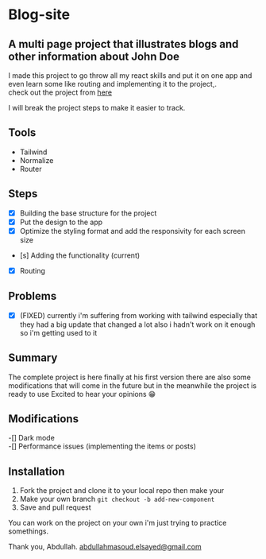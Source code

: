 # Blog-site

## A multi page project that illustrates blogs and other information about John Doe

I made this project to go throw all my react skills and put it on one app and even learn some like routing and implementing it to the project,.  
check out the project from [here](https://abdullah-elsayed01.github.io/Blog-app/)

I will break the project steps to make it easier to track.

## Tools

- Tailwind
- Normalize
- Router

## Steps

- [x] Building the base structure for the project
- [x] Put the design to the app
- [x] Optimize the styling format and add the responsivity for each screen size
- [s] Adding the functionality (current)
- [x] Routing

## Problems

- [x] (FIXED) currently i'm suffering from working with tailwind especially that they had a big update that changed a lot also i hadn't work on it enough so i'm getting used to it

## Summary

The complete project is here finally at his first version there are also some modifications that will come in the future but in the meanwhile the project is ready to use Excited to hear your opinions 😁

## Modifications

-[] Dark mode  
-[] Performance issues (implementing the items or posts)

## Installation

1. Fork the project and clone it to your local repo then make your
1. Make your own branch `git checkout -b add-new-component`
1. Save and pull request

You can work on the project on your own i'm just trying to practice somethings.

Thank you, Abdullah. abdullahmasoud.elsayed@gmail.com
